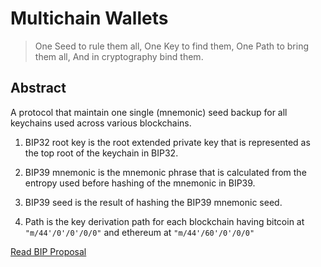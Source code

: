 # Multichain Wallets
>One Seed to rule them all, One Key to find them, One Path to bring them all, And in cryptography bind them.

## Abstract

A protocol that maintain one single (mnemonic) seed backup for all keychains used across various blockchains.

1. BIP32 root key is the root extended private key that is represented as the top root of the keychain in BIP32.

2. BIP39 mnemonic is the mnemonic phrase that is calculated from the entropy used before hashing of the mnemonic in BIP39.

3. BIP39 seed is the result of hashing the BIP39 mnemonic seed.
4. Path is the key derivation path for each blockchain having bitcoin at `"m/44'/0'/0'/0/0"` and ethereum at `"m/44'/60'/0'/0/0"`


[Read BIP Proposal](https://github.com/bitcoin/bips/blob/master/bip-0085.mediawiki)
